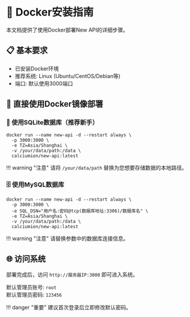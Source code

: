 # 🐳 Docker安装指南

本文档提供了使用Docker部署New API的详细步骤。

## 📋 基本要求

- 已安装Docker环境
- 推荐系统: Linux (Ubuntu/CentOS/Debian等)
- 端口: 默认使用3000端口

## 🚢 直接使用Docker镜像部署

### 💾 使用SQLite数据库（推荐新手）

```shell
docker run --name new-api -d --restart always \
  -p 3000:3000 \
  -e TZ=Asia/Shanghai \
  -v /your/data/path:/data \
  calciumion/new-api:latest
```

!!! warning "注意"
    请将 `/your/data/path` 替换为您想要存储数据的本地路径。

### 🗄️ 使用MySQL数据库

```shell
docker run --name new-api -d --restart always \
  -p 3000:3000 \
  -e SQL_DSN="用户名:密码@tcp(数据库地址:3306)/数据库名" \
  -e TZ=Asia/Shanghai \
  -v /your/data/path:/data \
  calciumion/new-api:latest
```

!!! warning "注意"
    请替换参数中的数据库连接信息。

## 🌐 访问系统

部署完成后，访问 `http://服务器IP:3000` 即可进入系统。

默认管理员账号: `root`  
默认管理员密码: `123456`

!!! danger "重要"
    建议首次登录后立即修改默认密码。
